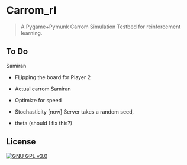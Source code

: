 # Carrom_rl
> A Pygame+Pymunk Carrom Simulation Testbed for reinforcement learning.

## To Do


Samiran

- FLipping the board for Player 2

- Actual carrom  Samiran

- Optimize for speed

- Stochasticity [now] Server takes a random seed,

- theta (should I fix this?)




## License

[![GNU GPL v3.0](http://www.gnu.org/graphics/gplv3-127x51.png)](http://www.gnu.org/licenses/gpl.html)
